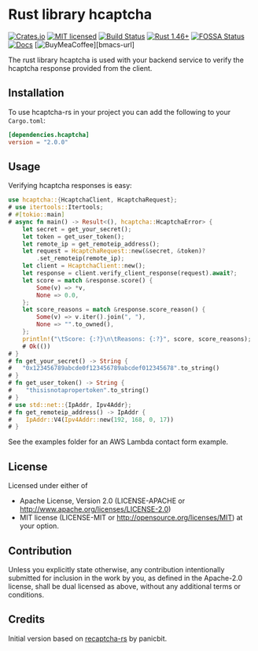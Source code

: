 # Rust library hcaptcha

[![Crates.io][crates-badge]][crates-url]
[![MIT licensed][mit-badge]][mit-url]
[![Build Status][actions-badge]][actions-url]
[![Rust 1.46+][version-badge]][version-url]
[![FOSSA Status][fossa-badge]][fossa-url]
[![Docs][docs-badge]][docs-url]
[![BuyMeaCoffee][bmac-badge]][bmacs-url]

[crates-badge]: https://img.shields.io/crates/v/hcaptcha.svg
[crates-url]: https://crates.io/crates/hcaptcha
[mit-badge]: https://img.shields.io/badge/license-MIT-blue.svg
[mit-url]: https://github.com/jerusdp/hcaptcha-rs/blob/main/LICENSE
[actions-badge]: https://github.com/jerusdp/hcaptcha-rs/actions/workflows/general.yml/badge.svg?branch=main
[actions-url]: https://github.com/jerusdp/hcaptcha-rs/actions/workflows/general.yml
[version-badge]: https://img.shields.io/badge/rust-1.46+-orange.svg
[version-url]: https://www.rust-lang.org
[fossa-badge]: https://app.fossa.com/api/projects/custom%2B22707%2Fgithub.com%2Fjerusdp%2Fhcaptcha-rs.svg?type=shield
[fossa-url]: https://app.fossa.com/projects/custom%2B22707%2Fgithub.com%2Fjerusdp%2Fhcaptcha-rs?ref=badge_shield
[docs-badge]:  https://docs.rs/hcaptcha/badge.svg
[docs-url]:  https://docs.rs/hcapatcha
[bmac-badge]: https://badgen.net/badge/icon/buymeacoffee?color=yellow&icon=buymeacoffee&label
[bmac-url]: buymeacoffee.com/jerusdp

The rust library hcaptcha is used with your backend service to verify the hcaptcha response provided from the client.

## Installation

To use hcaptcha-rs in your project you can add the following to your `Cargo.toml`:

```toml
[dependencies.hcaptcha]
version = "2.0.0"
```

## Usage

Verifying hcaptcha responses is easy:

```rust
use hcaptcha::{HcaptchaClient, HcaptchaRequest};
# use itertools::Itertools;
# #[tokio::main]
# async fn main() -> Result<(), hcaptcha::HcaptchaError> {
    let secret = get_your_secret();
    let token = get_user_token();
    let remote_ip = get_remoteip_address();
    let request = HcaptchaRequest::new(&secret, &token)?
        .set_remoteip(remote_ip);
    let client = HcaptchaClient::new();
    let response = client.verify_client_response(request).await?;
    let score = match &response.score() {
        Some(v) => *v,
        None => 0.0,
    };
    let score_reasons = match &response.score_reason() {
        Some(v) => v.iter().join(", "),
        None => "".to_owned(),
    };
    println!("\tScore: {:?}\n\tReasons: {:?}", score, score_reasons);
    # Ok(())
# }
# fn get_your_secret() -> String {
#   "0x123456789abcde0f123456789abcdef012345678".to_string()
# }
# fn get_user_token() -> String {
#    "thisisnotapropertoken".to_string()
# }
# use std::net::{IpAddr, Ipv4Addr};
# fn get_remoteip_address() -> IpAddr {
#    IpAddr::V4(Ipv4Addr::new(192, 168, 0, 17))
# }
```

See the examples folder for an AWS Lambda contact form example.

## License

Licensed under either of

* Apache License, Version 2.0 (LICENSE-APACHE or <http://www.apache.org/licenses/LICENSE-2.0>)
* MIT license (LICENSE-MIT or <http://opensource.org/licenses/MIT>)
at your option.

## Contribution

Unless you explicitly state otherwise, any contribution intentionally submitted
for inclusion in the work by you, as defined in the Apache-2.0 license, shall be
dual licensed as above, without any additional terms or conditions.

## Credits

Initial version based on [recaptcha-rs](https://github.com/panicbit/recaptcha-rs) by panicbit.
